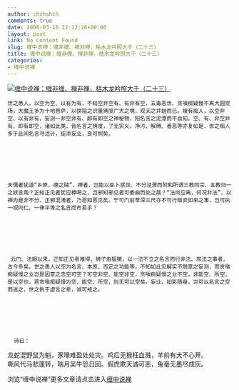 ```yaml
---
author: chzhshch
comments: true
date: 2006-03-16 22:12:26+00:00
layout: post
link: No Content Found
slug: 缠中说禅：缠非缠、禅非禅，枯木龙吟照大千（二十三）
title: 缠中说禅：缠非缠、禅非禅，枯木龙吟照大千（二十三）
categories:
- 缠中说禅
---
```


			







[![缠中说禅：缠非缠、禅非禅，枯木龙吟照大千（二十三）](http://simg.sinajs.cn/blog7style/images/common/sg_trans.gif)](http://photo.sohu.com/2003/12/18/18/Img217051894.jpg)




                                               




                                               




    世之愚人，以空为空、以有为有，不知空非空有、有非有空，五毒恶世、贪嗔痴疑慢不离大圆觉场，大魔王多为十地菩萨，以狭隘之识量猜度广大之境，观天之井蛙而已。複有痴人，以空非空、以有非有，妄测一非空非有、即有即空之神秘物，陷名言之泥潭而不自知。空、有、非空非有、即有即空，诸如此类，皆名言之猜度，了无实义。净污、解缚、善恶等亦复如是，世之痴人多于此间名言寻活计，徒添妄业，良可悯矣。







    夫儒者犹道“乡原，德之贼”，禅者，岂能以巫卜惑世、不分泾渭而附和所谓三教同宗、五教归一之妖言哉？正知正见者犹应棒喝之，岂邪知邪见者可委曲而处之哉？“法尚应离，何况非法”，以禅为是非不分、正邪混淆者，乃恶知恶见矣。宁可门前草深三尺亦不可行贩卖如来之事，岂可执一视同仁、一律平等之名言而市易乎？







     云门、法眼以来，正知正见者难得，狮子虫猖獗，以一法不立之名言而行非法、邪法之事者，古今多矣。世之愚人以空为名言、本原、否定之功能等，不知如此见解实不脱意之妄测，而贪嗔痴疑慢之业岂是因意之念空可空？可空非空、能空非空，贪嗔痴疑慢之业不空，非能空、所空，是以空也，若贪嗔痴疑慢为空、能空、所空，则无可以空矣。妄业，如影随身，岂可以名言之空而逃之，世之执于虚言之辈，诚可戒之。







      诗曰：







龙蛇混野鼠为魁，豕喙难盈处处灾。鸡后无猴枉血溅，羊前有犬不心开。  
嘶风代马悲蓬转，喘月吴牛恐日回。假虎欺天诚可恶，兔毫无墨尽成灰。










浏览“缠中说禅”更多文章请点击进入[缠中说禅](http://blog.sina.com.cn/m/chzhshch)






